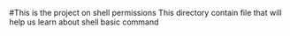 #This is the project on shell permissions
This directory contain file that will help us learn about shell basic command

